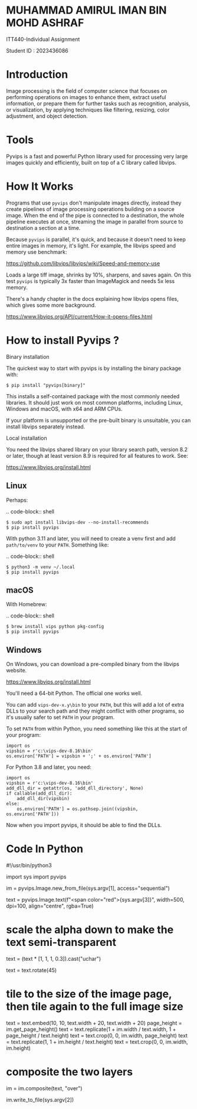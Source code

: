 # MUHAMMAD AMIRUL IMAN BIN MOHD ASHRAF
ITT440-Individual Assignment 

Student ID : 2023436086

# Introduction

Image processing is the field of computer science that focuses on performing operations on images to enhance them, extract useful information, or prepare them for further tasks such as recognition, analysis, or visualization, by applying techniques like filtering, resizing, color adjustment, and object detection.

# Tools

Pyvips is a fast and powerful Python library used for processing very large images quickly and efficiently, built on top of a C library called libvips.

# How It Works

Programs that use ``pyvips`` don't manipulate images directly, instead
they create pipelines of image processing operations building on a source
image. When the end of the pipe is connected to a destination, the whole
pipeline executes at once, streaming the image in parallel from source to
destination a section at a time.

Because ``pyvips`` is parallel, it's quick, and because it doesn't need to
keep entire images in memory, it's light.  For example, the libvips
speed and memory use benchmark:

https://github.com/libvips/libvips/wiki/Speed-and-memory-use

Loads a large tiff image, shrinks by 10%, sharpens, and saves again. On this
test ``pyvips`` is typically 3x faster than ImageMagick and needs 5x less
memory.

There's a handy chapter in the docs explaining how libvips opens files,
which gives some more background.

https://www.libvips.org/API/current/How-it-opens-files.html

# How to install Pyvips ?

Binary installation

The quickest way to start with pyvips is by installing the binary package
with:

    $ pip install "pyvips[binary]"

This installs a self-contained package with the most commonly needed
libraries. It should just work on most common platforms, including Linux,
Windows and macOS, with x64 and ARM CPUs.

If your platform is unsupported or the pre-built binary is
unsuitable, you can install libvips separately instead.

Local installation

You need the libvips shared library on your library search path, version 8.2
or later, though at least version 8.9 is required for all features to work.
See:

https://www.libvips.org/install.html

Linux
---------

Perhaps:

.. code-block:: shell

    $ sudo apt install libvips-dev --no-install-recommends
    $ pip install pyvips

With python 3.11 and later, you will need to create a venv first and add
`path/to/venv` to your `PATH`. Something like:

.. code-block:: shell

    $ python3 -m venv ~/.local
    $ pip install pyvips

macOS
--------

With Homebrew:

.. code-block:: shell

    $ brew install vips python pkg-config
    $ pip install pyvips

Windows
-----------

On Windows, you can download a pre-compiled binary from the libvips website.

https://www.libvips.org/install.html

You'll need a 64-bit Python. The official one works well.

You can add ``vips-dev-x.y\bin`` to your ``PATH``, but this will add a lot of
extra DLLs to your search path and they might conflict with other programs,
so it's usually safer to set ``PATH`` in your program.

To set ``PATH`` from within Python, you need something like this at the
start of your program:

    import os
    vipsbin = r'c:\vips-dev-8.16\bin'
    os.environ['PATH'] = vipsbin + ';' + os.environ['PATH']

For Python 3.8 and later, you need:


    import os
    vipsbin = r'c:\vips-dev-8.16\bin'
    add_dll_dir = getattr(os, 'add_dll_directory', None)
    if callable(add_dll_dir):
        add_dll_dir(vipsbin)
    else:
        os.environ['PATH'] = os.pathsep.join((vipsbin, os.environ['PATH']))

Now when you import pyvips, it should be able to find the DLLs.


# Code In Python
#!/usr/bin/python3

import sys
import pyvips

im = pyvips.Image.new_from_file(sys.argv[1], access="sequential")

text = pyvips.Image.text(f"<span color=\"red\">{sys.argv[3]}</span>",
                         width=500,
                         dpi=100,
                         align="centre",
                         rgba=True)

# scale the alpha down to make the text semi-transparent
text = (text * [1, 1, 1, 0.3]).cast("uchar")

text = text.rotate(45)

# tile to the size of the image page, then tile again to the full image size
text = text.embed(10, 10, text.width + 20, text.width + 20)
page_height = im.get_page_height()
text = text.replicate(1 + im.width / text.width, 1 + page_height / text.height)
text = text.crop(0, 0, im.width, page_height)
text = text.replicate(1, 1 + im.height / text.height)
text = text.crop(0, 0, im.width, im.height)

# composite the two layers
im = im.composite(text, "over")

im.write_to_file(sys.argv[2])
